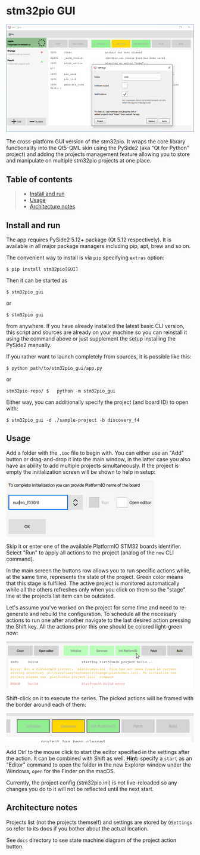 # stm32pio GUI

![Main](screenshots/main.png)

The cross-platform GUI version of the stm32pio. It wraps the core library functionality into the Qt5-QML skin using the PySide2 (aka "Qt for Python" project) and adding the projects management feature allowing you to store and manipulate on multiple stm32pio projects at one place.


## Table of contents
> - [Install and run](#install-and-run)
> - [Usage](#usage)
> - [Architecture notes](#architecture-notes)


## Install and run

The app requires PySide2 5.12+ package (Qt 5.12 respectively). It is available in all major package managers including pip, apt, brew and so on.

The convenient way to install is via `pip` specifying `extras` option:
```shell script
$ pip install stm32pio[GUI]
```

Then it can be started as
```shell script
$ stm32pio_gui
```
or
```shell script
$ stm32pio gui
```
from anywhere. If you have already installed the latest basic CLI version, this script and sources are already on your machine so you can reinstall it using the command above or just supplement the setup installing the PySide2 manually.

If you rather want to launch completely from sources, it is possible like this:
```shell script
$ python path/to/stm32pio_gui/app.py
```
or
```shell script
stm32pio-repo/ $   python -m stm32pio_gui
```

Either way, you can additionally specify the project (and board ID) to open with:
```shell script
$ stm32pio_gui -d ./sample-project -b discovery_f4
```


## Usage

Add a folder with the `.ioc` file to begin with. You can either use an "Add" button or drag-and-drop it into the main window, in the latter case you also have an ability to add multiple projects simultaneously. If the project is empty the initialization screen will be shown to help in setup:

![Init](screenshots/init_screen.png)

Skip it or enter one of the available PlatformIO STM32 boards identifier. Select "Run" to apply all actions to the project (analog of the `new` CLI command).

In the main screen the buttons row allows you to run specific actions while, at the same time, represents the state of the project. Green color means that this stage is fulfilled. The active project is monitored automatically while all the others refreshes only when you click on them so the "stage" line at the projects list item can be outdated.

Let's assume you've worked on the project for some time and need to re-generate and rebuild the configuration. To schedule all the necessary actions to run one after another navigate to the last desired action pressing the Shift key. All the actions prior this one should be colored light-green now:

![Highlighting](screenshots/highlighting.png)

Shift-click on it to execute the series. The picked actions will be framed with the border around each of them:

![Group](screenshots/group.png)

Add Ctrl to the mouse click to start the editor specified in the settings after the action. It can be combined with Shift as well. **Hint:** specify a `start` as an "Editor" command to open the folder in the new Explorer window under the Windows, `open` for the Finder on the macOS.

Currently, the project config (stm32pio.ini) is not live-reloaded so any changes you do to it will not be reflected until the next start.


## Architecture notes

Projects list (not the projects themself) and settings are stored by `QSettings` so refer to its docs if you bother about the actual location.

See `docs` directory to see state machine diagram of the project action button.
